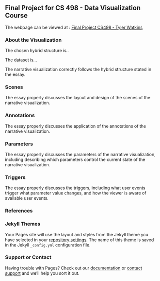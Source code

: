 ## Final Project for CS 498 - Data Visualization Course

The webpage can be viewed at : [Final Project CS498 - Tyler Watkins](https://tylerwatkins101.github.io/cs498-visualization-project/)


### About the Visualization

The chosen hybrid structure is..

The dataset is...

The narrative visualization correctly follows the hybrid structure stated in the essay.

### Scenes

The essay properly discusses the layout and design of the scenes of the narrative visualization.

### Annotations

The essay properly discusses the application of the annotations of the narrative visualization.

### Parameters

The essay properly discusses the parameters of the narrative visualization, including describing which parameters control the current state of the narrative visualization.

### Triggers

The essay properly discusses the triggers, including what user events trigger what parameter value changes, and how the viewer is aware of available user events.

### References


### Jekyll Themes

Your Pages site will use the layout and styles from the Jekyll theme you have selected in your [repository settings](https://github.com/tylerwatkins101/cs498-visualization-project/settings). The name of this theme is saved in the Jekyll `_config.yml` configuration file.

### Support or Contact

Having trouble with Pages? Check out our [documentation](https://help.github.com/categories/github-pages-basics/) or [contact support](https://github.com/contact) and we’ll help you sort it out.
